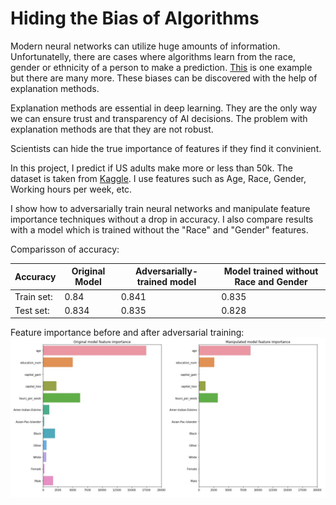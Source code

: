 # Hiding the Bias of Algorithms

Modern neural networks can utilize huge amounts of information. Unfortunatelly, there are cases where algorithms learn from the race, gender or ethnicity of a person to make a prediction. [This](https://www.technologyreview.com/f/614626/a-biased-medical-algorithm-favored-white-people-for-healthcare-programs/) is one example but there are many more. These biases can be discovered with the help of explanation methods.

Explanation methods are essential in deep learning. They are the only way we can ensure trust and transparency of AI decisions.
The problem with explanation methods are that they are not robust. 

Scientists can hide the true importance of features if they find it convinient. 

In this project, I predict if US adults make more or less than 50k. The dataset is taken from [Kaggle](https://www.kaggle.com/johnolafenwa/us-census-data). I use features such as Age, Race, Gender, Working hours per week, etc.

I show how to adversarially train neural networks and manipulate feature importance techniques without a drop in accuracy. I also compare results with a model which is trained without the "Race" and "Gender" features.

Comparisson of accuracy:

Accuracy | Original Model | Adversarially-trained model | Model trained without Race and Gender
------------ | ------------ | ------------- | -------------
Train set: | 0.84 | 0.841 | 0.835
Test set: | 0.834 | 0.835 | 0.828

Feature importance before and after adversarial training:
![Feature importance before and after adversarial training](feature_importance1.jpg)


